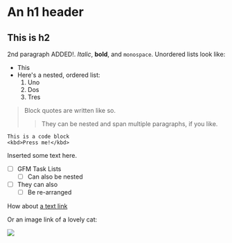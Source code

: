 # An h1 header

## This is h2

2nd paragraph ADDED!. *Italic*, **bold**, and `monospace`. Unordered lists
look like:

  * This
  * Here's a nested, ordered list:
    1. Uno
    2. Dos
    3. Tres

> Block quotes are
> written like so.
>
> > They can be nested and span multiple paragraphs,
> > if you like.

```
This is a code block
<kbd>Press me!</kbd>
```

Inserted some text here.

- [ ] GFM Task Lists
  - [ ] Can also be nested
- [ ] They can also
  - [ ] Be re-arranged

How about [a text link](http://cheese.com)

Or an image link of a lovely cat:

![](http://bit.ly/1RXe87U)
